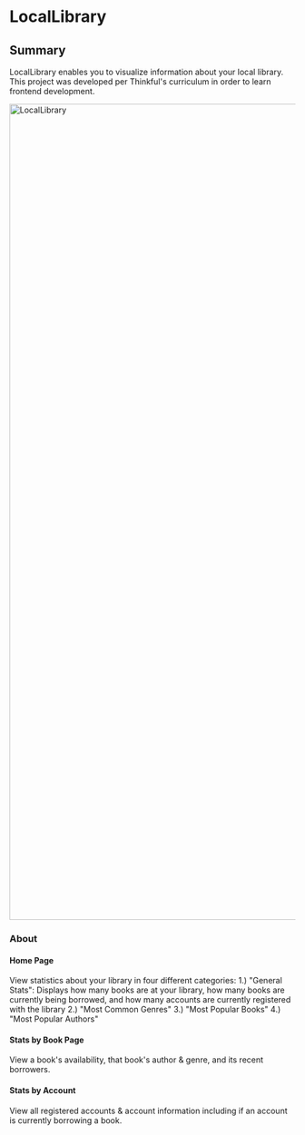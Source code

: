 # LocalLibrary

## Summary
LocalLibrary enables you to visualize information about your local library. This project was developed per Thinkful's curriculum in order to learn frontend development.

<img width="1439" alt="LocalLibrary" src="https://github.com/EthenThinkful/LocalLibrary/assets/104235709/43ae3cff-2021-4fdd-a41d-f5e63a859e1f">

### About 

#### Home Page
View statistics about your library in four different categories:
1.) "General Stats": Displays how many books are at your library, how many books are currently being borrowed, and how many accounts are currently registered with the library
2.) "Most Common Genres"
3.) "Most Popular Books"
4.) "Most Popular Authors"

#### Stats by Book Page
View a book's availability, that book's author & genre, and its recent borrowers.

#### Stats by Account
View all registered accounts & account information including if an account is currently borrowing a book.





